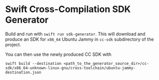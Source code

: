 # Swift Cross-Compilation SDK Generator

Build and run with `swift run sdk-generator`. This will download and produce an SDK for `x86_64` Ubuntu Jammy in
`cc-sdk` subdirectory of the project.

You can then use the newly produced CC SDK with

```
swift build --destination <path_to_the_generator_source_dir>/cc-sdk/x86_64-unknown-linux-gnu/cross-toolchain/ubuntu-jammy-destination.json
```
